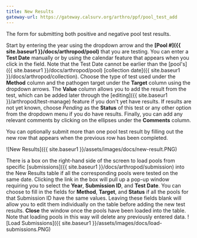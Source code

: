 ```yaml
---
title: New Results
gateway-url: https://gateway.calsurv.org/arthro/ppf/pool_test_add
---
```

The form for submitting both positive and negative pool test results.

Start by entering the year using the dropdown arrow and the **[Pool #]({{ site.baseur1 }}/docs/arthropod/pool)** that you are testing. You can enter a **Test Date** manually or by  using the calendar feature that appears when you click in the field. Note that the Test Date cannot be earlier than the [pool's]({{ site.baseur1 }}/docs/arthropod/pool) [collection date]({{ site.baseur1 }}/docs/arthropod/collection). Choose the type of test used under the **Method** column and the pathogen target under the **Target** column using the dropdown arrows. The **Value** column allows you to add the result from the test, which can be added later through the [editing]({{ site.baseur1 }}/arthropod/test-manage) feature if you don't yet have results. If results are not yet known, choose *Pending* as the **Status** of this test or any other option from the dropdown menu if you do have results. Finally, you can add any relevant comments by clicking on the ellipses under the **Comments** column.

You can optionally submit more than one pool test result by filling out the new row that appears when the previous row has been completed.

![New Results]({{ site.baseur1 }}/assets/images/docs/new-result.PNG)

There is a box on the right-hand side of the screen to load pools from specific [submissions]({{ site.baseur1 }}/docs/arthropod/submission) into the New Results table if all the corresponding pools were tested on the same date. Clicking the link in the box will pull up a pop-up window requiring you to select the **Year**, **Submission ID**, and **Test Date**. You can choose to fill in the fields for **Method**, **Target**, and **Status** if all the pools for that Submission ID have the same values. Leaving these fields blank will allow you to edit them individually on the table before adding the new test results. **Close** the window once the pools have been loaded into the table. Note that loading pools in this way will delete any previously entered data.
![Load Submissions]({{ site.baseur1 }}/assets/images/docs/load-submissions.PNG)
